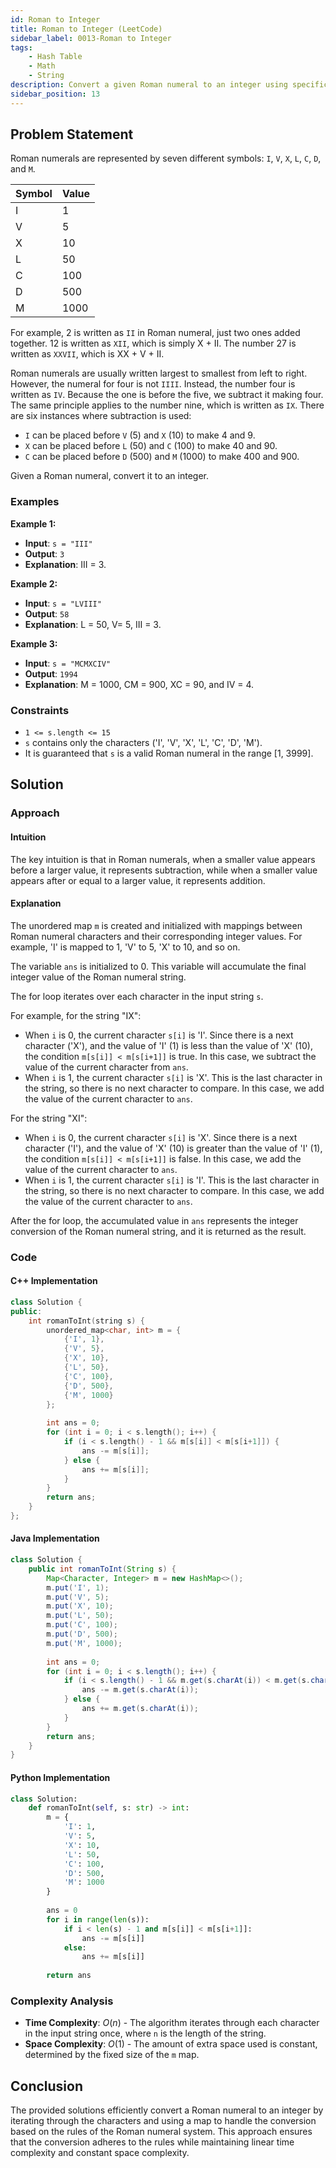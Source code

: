 ```yaml
---
id: Roman to Integer
title: Roman to Integer (LeetCode)
sidebar_label: 0013-Roman to Integer
tags:
    - Hash Table
    - Math
    - String
description: Convert a given Roman numeral to an integer using specific rules for the Roman numeral system.
sidebar_position: 13
---
```


## Problem Statement

Roman numerals are represented by seven different symbols: `I`, `V`, `X`, `L`, `C`, `D`, and `M`.

| Symbol | Value |
| :----- | :---- |
| I      | 1     |
| V      | 5     |
| X      | 10    |
| L      | 50    |
| C      | 100   |
| D      | 500   |
| M      | 1000  |

For example, 2 is written as `II` in Roman numeral, just two ones added together. 12 is written as `XII`, which is simply X + II. The number 27 is written as `XXVII`, which is XX + V + II.

Roman numerals are usually written largest to smallest from left to right. However, the numeral for four is not `IIII`. Instead, the number four is written as `IV`. Because the one is before the five, we subtract it making four. The same principle applies to the number nine, which is written as `IX`. There are six instances where subtraction is used:

- `I` can be placed before `V` (5) and `X` (10) to make 4 and 9.
- `X` can be placed before `L` (50) and `C` (100) to make 40 and 90.
- `C` can be placed before `D` (500) and `M` (1000) to make 400 and 900.

Given a Roman numeral, convert it to an integer.

### Examples

**Example 1:**

- **Input**: `s = "III"`
- **Output**: `3`
- **Explanation**: III = 3.

**Example 2:**

- **Input**: `s = "LVIII"`
- **Output**: `58`
- **Explanation**: L = 50, V= 5, III = 3.

**Example 3:**

- **Input**: `s = "MCMXCIV"`
- **Output**: `1994`
- **Explanation**: M = 1000, CM = 900, XC = 90, and IV = 4.

### Constraints

- `1 <= s.length <= 15`
- `s` contains only the characters ('I', 'V', 'X', 'L', 'C', 'D', 'M').
- It is guaranteed that `s` is a valid Roman numeral in the range [1, 3999].

## Solution

### Approach

#### Intuition

The key intuition is that in Roman numerals, when a smaller value appears before a larger value, it represents subtraction, while when a smaller value appears after or equal to a larger value, it represents addition.

#### Explanation

The unordered map `m` is created and initialized with mappings between Roman numeral characters and their corresponding integer values. For example, 'I' is mapped to 1, 'V' to 5, 'X' to 10, and so on.

The variable `ans` is initialized to 0. This variable will accumulate the final integer value of the Roman numeral string.

The for loop iterates over each character in the input string `s`.

For example, for the string "IX":
- When `i` is 0, the current character `s[i]` is 'I'. Since there is a next character ('X'), and the value of 'I' (1) is less than the value of 'X' (10), the condition `m[s[i]] < m[s[i+1]]` is true. In this case, we subtract the value of the current character from `ans`.
- When `i` is 1, the current character `s[i]` is 'X'. This is the last character in the string, so there is no next character to compare. In this case, we add the value of the current character to `ans`.

For the string "XI":
- When `i` is 0, the current character `s[i]` is 'X'. Since there is a next character ('I'), and the value of 'X' (10) is greater than the value of 'I' (1), the condition `m[s[i]] < m[s[i+1]]` is false. In this case, we add the value of the current character to `ans`.
- When `i` is 1, the current character `s[i]` is 'I'. This is the last character in the string, so there is no next character to compare. In this case, we add the value of the current character to `ans`.

After the for loop, the accumulated value in `ans` represents the integer conversion of the Roman numeral string, and it is returned as the result.

### Code

#### C++ Implementation

```cpp
class Solution {
public:
    int romanToInt(string s) {
        unordered_map<char, int> m = {
            {'I', 1},
            {'V', 5},
            {'X', 10},
            {'L', 50},
            {'C', 100},
            {'D', 500},
            {'M', 1000}
        };
        
        int ans = 0;
        for (int i = 0; i < s.length(); i++) {
            if (i < s.length() - 1 && m[s[i]] < m[s[i+1]]) {
                ans -= m[s[i]];
            } else {
                ans += m[s[i]];
            }
        }
        return ans;
    }
};
```

#### Java Implementation

```java
class Solution {
    public int romanToInt(String s) {
        Map<Character, Integer> m = new HashMap<>();
        m.put('I', 1);
        m.put('V', 5);
        m.put('X', 10);
        m.put('L', 50);
        m.put('C', 100);
        m.put('D', 500);
        m.put('M', 1000);
        
        int ans = 0;
        for (int i = 0; i < s.length(); i++) {
            if (i < s.length() - 1 && m.get(s.charAt(i)) < m.get(s.charAt(i+1))) {
                ans -= m.get(s.charAt(i));
            } else {
                ans += m.get(s.charAt(i));
            }
        }
        return ans;
    }
}
```

#### Python Implementation

```python
class Solution:
    def romanToInt(self, s: str) -> int:
        m = {
            'I': 1,
            'V': 5,
            'X': 10,
            'L': 50,
            'C': 100,
            'D': 500,
            'M': 1000
        }
        
        ans = 0
        for i in range(len(s)):
            if i < len(s) - 1 and m[s[i]] < m[s[i+1]]:
                ans -= m[s[i]]
            else:
                ans += m[s[i]]
        
        return ans
```

### Complexity Analysis

- **Time Complexity**: $O(n)$ - The algorithm iterates through each character in the input string once, where `n` is the length of the string.
- **Space Complexity**: $O(1)$ - The amount of extra space used is constant, determined by the fixed size of the `m` map.

## Conclusion

The provided solutions efficiently convert a Roman numeral to an integer by iterating through the characters and using a map to handle the conversion based on the rules of the Roman numeral system. This approach ensures that the conversion adheres to the rules while maintaining linear time complexity and constant space complexity.

